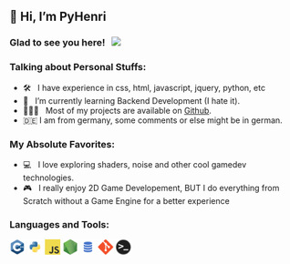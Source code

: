 ## 👋 Hi, I’m PyHenri
### Glad to see you here! &nbsp; ![](https://visitor-badge.glitch.me/badge?page_id=PyHenri.PyHenri&style=flat-square&color=0088cc)

### Talking about Personal Stuffs:

- 🛠 &nbsp; I have experience in css, html, javascript, jquery, python, etc
- 🚀 &nbsp; I’m currently learning Backend Development (I hate it).
- 👨🏻‍💻 &nbsp; Most of my projects are available on [Github](https://github.com/PyHenri).
- 🇩🇪 I am from germany, some comments or else might be in german.

### My Absolute Favorites:

- 💻 &nbsp; I love exploring shaders, noise and other cool gamedev technologies.
- 🎮 &nbsp; I really enjoy 2D Game Developement, BUT I do everything from Scratch without a Game Engine for a better experience

### Languages and Tools:

<code><img height="27" src="https://raw.githubusercontent.com/github/explore/80688e429a7d4ef2fca1e82350fe8e3517d3494d/topics/cpp/cpp.png" alt="cpp"></code>
<code><img height="27" src="https://raw.githubusercontent.com/github/explore/80688e429a7d4ef2fca1e82350fe8e3517d3494d/topics/python/python.png" alt="python"></code>
<code><img height="27" src="https://raw.githubusercontent.com/github/explore/80688e429a7d4ef2fca1e82350fe8e3517d3494d/topics/javascript/javascript.png" alt="javascript"></code>
<code><img height="27" src="https://raw.githubusercontent.com/github/explore/80688e429a7d4ef2fca1e82350fe8e3517d3494d/topics/nodejs/nodejs.png" alt="nodejs"></code>
<code><img height="27" src="https://raw.githubusercontent.com/github/explore/80688e429a7d4ef2fca1e82350fe8e3517d3494d/topics/sql/sql.png" alt="sql"></code>
<code><img height="27" src="https://raw.githubusercontent.com/devicons/devicon/master/icons/git/git-original.svg" alt="git"></code>
<code><img height="27" src="https://raw.githubusercontent.com/github/explore/80688e429a7d4ef2fca1e82350fe8e3517d3494d/topics/terminal/terminal.png" alt="terminal"></code>
